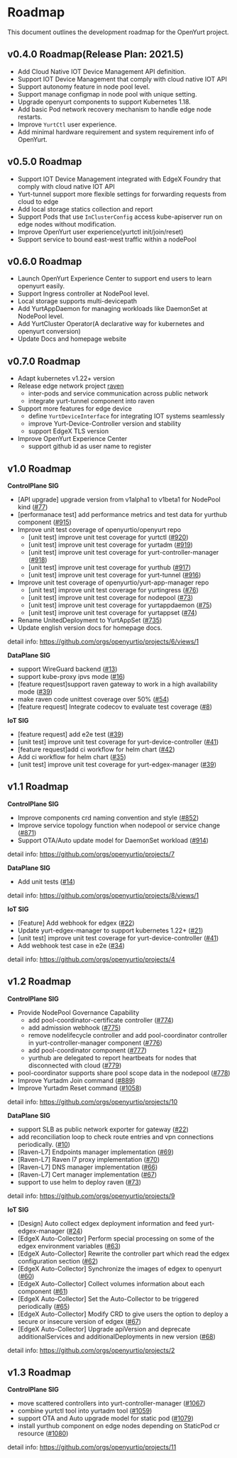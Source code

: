 # Roadmap

This document outlines the development roadmap for the OpenYurt project.

## v0.4.0 Roadmap(Release Plan: 2021.5)

- Add Cloud Native IOT Device Management API definition.
- Support IOT Device Management that comply with cloud native IOT API
- Support autonomy feature in node pool level.
- Support manage configmap in node pool with unique setting.
- Upgrade openyurt components to support Kubernetes 1.18.
- Add basic Pod network recovery mechanism to handle edge node restarts.
- Improve `YurtCtl` user experience.
- Add minimal hardware requirement and system requirement info of OpenYurt.

## v0.5.0 Roadmap

- Support IOT Device Management integrated with EdgeX Foundry that comply with cloud native IOT API
- Yurt-tunnel support more flexible settings for forwarding requests from cloud to edge
- Add local storage statics collection and report
- Support Pods that use `InClusterConfig` access kube-apiserver run on edge nodes without modification.
- Improve OpenYurt user experience(yurtctl init/join/reset)
- Support service to bound east-west traffic within a nodePool

## v0.6.0 Roadmap

- Launch OpenYurt Experience Center to support end users to learn openyurt easily.
- Support Ingress controller at NodePool level.
- Local storage supports multi-devicepath
- Add YurtAppDaemon for managing workloads like DaemonSet at NodePool level.
- Add YurtCluster Operator(A declarative way for kubernetes and openyurt conversion)
- Update Docs and homepage website

## v0.7.0 Roadmap

- Adapt kubernetes v1.22+ version
- Release edge network project [raven](https://github.com/openyurtio/raven)
  - inter-pods and service communication across public network
  - integrate yurt-tunnel component into raven
- Support more features for edge device
  - define `YurtDeviceInterface` for integrating IOT systems seamlessly
  - improve Yurt-Device-Controller version and stability
  - support EdgeX TLS version
- Improve OpenYurt Experience Center
  - support github id as user name to register

## v1.0 Roadmap

**ControlPlane SIG**

- [API upgrade] upgrade version from v1alpha1 to v1beta1 for NodePool kind ([#77](https://github.com/openyurtio/yurt-app-manager/issues/77))
- [performanace test] add performance metrics and test data for yurthub component ([#915](https://github.com/openyurtio/openyurt/issues/915))
- Improve unit test coverage of openyurtio/openyurt repo
  - [unit test] improve unit test coverage for yurtctl ([#920](https://github.com/openyurtio/openyurt/issues/920))
  - [unit test] improve unit test coverage for yurtadm ([#919](https://github.com/openyurtio/openyurt/issues/919))
  - [unit test] improve unit test coverage for yurt-controller-manager ([#918](https://github.com/openyurtio/openyurt/issues/918))
  - [unit test] improve unit test coverage for yurthub ([#917](https://github.com/openyurtio/openyurt/issues/917))
  - [unit test] improve unit test coverage for yurt-tunnel ([#916](https://github.com/openyurtio/openyurt/issues/916))
- Improve unit test coverage of openyurtio/yurt-app-manager repo
  - [unit test] improve unit test coverage for yurtingress ([#76](https://github.com/openyurtio/yurt-app-manager/issues/76))
  - [unit test] improve unit test coverage for nodepool ([#73](https://github.com/openyurtio/yurt-app-manager/issues/73))
  - [unit test] improve unit test coverage for yurtappdaemon ([#75](https://github.com/openyurtio/yurt-app-manager/issues/75))
  - [unit test] improve unit test coverage for yurtappset ([#74](https://github.com/openyurtio/yurt-app-manager/issues/74))
- Rename UnitedDeployment to YurtAppSet ([#735](https://github.com/openyurtio/openyurt/issues/735))
- Update english version docs for homepage docs.

detail info: https://github.com/orgs/openyurtio/projects/6/views/1

**DataPlane SIG**

- support WireGuard backend ([#13](https://github.com/openyurtio/raven/issues/13))
- support kube-proxy ipvs mode ([#16](https://github.com/openyurtio/raven/issues/16))
- [feature request]support raven gateway to work in a high availability mode ([#39](https://github.com/openyurtio/raven/issues/39))
- make raven code unittest coverage over 50% ([#54](https://github.com/openyurtio/raven/issues/54))
- [feature request] Integrate codecov to evaluate test coverage ([#8](https://github.com/openyurtio/node-resource-manager/issues/8))

**IoT SIG**

- [feature request] add e2e test ([#39](https://github.com/openyurtio/yurt-device-controller/issues/39))
- [unit test] improve unit test coverage for yurt-device-controller ([#41](https://github.com/openyurtio/yurt-device-controller/issues/41))
- [feature request]add ci workflow for helm chart ([#42](https://github.com/openyurtio/yurt-device-controller/issues/42))
- Add ci workflow for helm chart ([#35](https://github.com/openyurtio/yurt-edgex-manager/issues/35))
- [unit test] improve unit test coverage for yurt-edgex-manager ([#39](https://github.com/openyurtio/yurt-edgex-manager/issues/39))

## v1.1 Roadmap

**ControlPlane SIG**

- Improve components crd naming convention and style ([#852](https://github.com/openyurtio/openyurt/issues/852))
- Improve service topology function when nodepool or service change ([#871](https://github.com/openyurtio/openyurt/issues/871))
- Support OTA/Auto update model for DaemonSet workload ([#914](https://github.com/openyurtio/openyurt/issues/914))

detail info: https://github.com/orgs/openyurtio/projects/7

**DataPlane SIG**

- Add unit tests ([#14](https://github.com/openyurtio/node-resource-manager/pull/14))

detail info: https://github.com/orgs/openyurtio/projects/8/views/1

**IoT SIG**

- [Feature] Add webhook for edgex ([#22](https://github.com/openyurtio/yurt-edgex-manager/issues/22))
- Update yurt-edgex-manager to support kubernetes 1.22+ ([#21](https://github.com/openyurtio/yurt-edgex-manager/issues/21))
- [unit test] improve unit test coverage for yurt-device-controller ([#41](https://github.com/openyurtio/yurt-device-controller/issues/41))
- Add webhook test case in e2e ([#34](https://github.com/openyurtio/yurt-edgex-manager/issues/34))

detail info: https://github.com/orgs/openyurtio/projects/4

## v1.2 Roadmap

**ControlPlane SIG**

- Provide NodePool Governance Capability
  - add pool-coordinator-certificate controller ([#774](https://github.com/openyurtio/openyurt/issues/774))
  - add admission webhook ([#775](https://github.com/openyurtio/openyurt/issues/775))
  - remove nodelifecycle controller and add pool-coordinator controller in yurt-controller-manager component ([#776](https://github.com/openyurtio/openyurt/issues/776))
  - add pool-coordinator component ([#777](https://github.com/openyurtio/openyurt/issues/777))
  - yurthub are delegated to report heartbeats for nodes that disconnected with cloud ([#779](https://github.com/openyurtio/openyurt/issues/779))
- pool-coordinator supports share pool scope data in the nodepool ([#778](https://github.com/openyurtio/openyurt/issues/778))
- Improve Yurtadm Join command ([#889](https://github.com/openyurtio/openyurt/issues/889))
- Improve Yurtadm Reset command ([#1058](https://github.com/openyurtio/openyurt/issues/1058))

detail info: https://github.com/orgs/openyurtio/projects/10

**DataPlane SIG**

- support SLB as public network exporter for gateway ([#22](https://github.com/openyurtio/raven/issues/22))
- add reconciliation loop to check route entries and vpn connections periodically. ([#10](https://github.com/openyurtio/raven/issues/10))
- [Raven-L7] Endpoints manager implementation ([#69](https://github.com/openyurtio/raven/issues/69))
- [Raven-L7] Raven l7 proxy implementation ([#70](https://github.com/openyurtio/raven/issues/70))
- [Raven-L7] DNS manager implementation ([#66](https://github.com/openyurtio/raven/issues/66))
- [Raven-L7] Cert manager implementation ([#67](https://github.com/openyurtio/raven/issues/67))
- support to use helm to deploy raven ([#73](https://github.com/openyurtio/raven/issues/73))

detail info: https://github.com/orgs/openyurtio/projects/9

**IoT SIG**

- [Design] Auto collect edgex deployment information and feed yurt-edgex-manager ([#24](https://github.com/openyurtio/yurt-edgex-manager/issues/24))
- [EdgeX Auto-Collector] Perform special processing on some of the edgex environment variables ([#63](https://github.com/openyurtio/yurt-edgex-manager/issues/63))
- [EdgeX Auto-Collector] Rewrite the controller part which read the edgex configuration section ([#62](https://github.com/openyurtio/yurt-edgex-manager/issues/62))
- [EdgeX Auto-Collector] Synchronize the images of edgex to openyurt ([#60](https://github.com/openyurtio/yurt-edgex-manager/issues/60))
- [EdgeX Auto-Collector] Collect volumes information about each component ([#61](https://github.com/openyurtio/yurt-edgex-manager/issues/61))
- [EdgeX Auto-Collector] Set the Auto-Collector to be triggered periodically ([#65](https://github.com/openyurtio/yurt-edgex-manager/issues/65))
- [EdgeX Auto-Collector] Modify CRD to give users the option to deploy a secure or insecure version of edgex ([#67](https://github.com/openyurtio/yurt-edgex-manager/issues/67))
- [EdgeX Auto-Collector] Upgrade apiVersion and deprecate additionalServices and additionalDeployments in new version ([#68](https://github.com/openyurtio/yurt-edgex-manager/issues/68))

detail info: https://github.com/orgs/openyurtio/projects/2

## v1.3 Roadmap

**ControlPlane SIG**

- move scattered controllers into yurt-controller-manager ([#1067](https://github.com/openyurtio/openyurt/issues/1067))
- combine yurtctl tool into yurtadm tool ([#1059](https://github.com/openyurtio/openyurt/issues/1059))
- support OTA and Auto upgrade model for static pod ([#1079](https://github.com/openyurtio/openyurt/issues/1079))
- install yurthub component on edge nodes depending on StaticPod cr resource ([#1080](https://github.com/openyurtio/openyurt/issues/1080))

detail info: https://github.com/orgs/openyurtio/projects/11